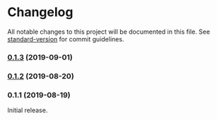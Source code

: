# Changelog

All notable changes to this project will be documented in this file. See [standard-version](https://github.com/conventional-changelog/standard-version) for commit guidelines.

### [0.1.3](https://github.com/mnasyrov/pubsub/compare/v0.1.2...v0.1.3) (2019-09-01)

### [0.1.2](https://github.com/mnasyrov/pubsub/compare/v0.1.1...v0.1.2) (2019-08-20)

### 0.1.1 (2019-08-19)

Initial release.
